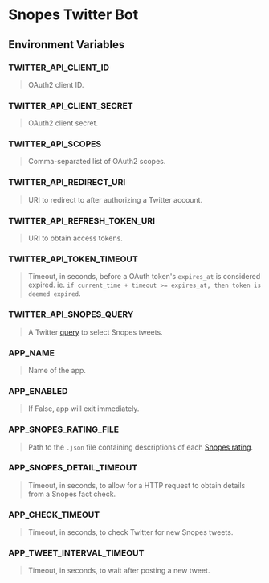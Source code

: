 # Snopes Twitter Bot

## Environment Variables

### TWITTER_API_CLIENT_ID

> OAuth2 client ID.

### TWITTER_API_CLIENT_SECRET

> OAuth2 client secret.

### TWITTER_API_SCOPES

> Comma-separated list of OAuth2 scopes.

### TWITTER_API_REDIRECT_URI

> URI to redirect to after authorizing a Twitter account.

### TWITTER_API_REFRESH_TOKEN_URI

> URI to obtain access tokens.

### TWITTER_API_TOKEN_TIMEOUT

> Timeout, in seconds, before a OAuth token's `expires_at` is considered expired. ie. ```if current_time + timeout >= expires_at, then token is deemed expired```.

### TWITTER_API_SNOPES_QUERY

> A Twitter [query](https://developer.twitter.com/en/docs/twitter-api/tweets/search/integrate/build-a-query) to select Snopes tweets.

### APP_NAME

> Name of the app.

### APP_ENABLED

> If False, app will exit immediately.

### APP_SNOPES_RATING_FILE

> Path to the `.json` file containing descriptions of each [Snopes rating](https://www.snopes.com/fact-check-ratings/).

### APP_SNOPES_DETAIL_TIMEOUT

> Timeout, in seconds, to allow for a HTTP request to obtain details from a Snopes fact check.

### APP_CHECK_TIMEOUT

> Timeout, in seconds, to check Twitter for new Snopes tweets.

### APP_TWEET_INTERVAL_TIMEOUT

> Timeout, in seconds, to wait after posting a new tweet.
